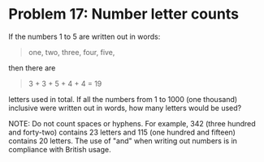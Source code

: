 # Problem 17: Number letter counts

If the numbers 1 to 5 are written out in words:

>   one, two, three, four, five,

then there are

>   3 + 3 + 5 + 4 + 4 = 19

letters used in total. If all the numbers from 1 to 1000 (one thousand)
inclusive were written out in words, how many letters would be used?

NOTE: Do not count spaces or hyphens. For example, 342 (three hundred and
forty-two) contains 23 letters and 115 (one hundred and fifteen) contains
20 letters. The use of "and" when writing out numbers is in compliance with
British usage.
